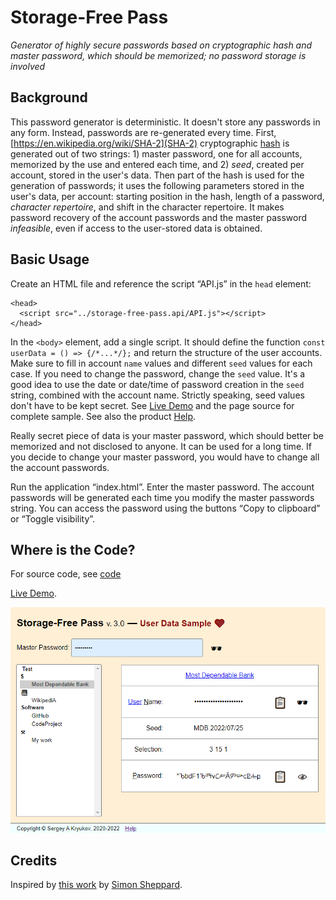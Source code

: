 ﻿# Storage-Free Pass

*Generator of highly secure passwords based on cryptographic hash and master password, which should be memorized; no password storage is involved*

## Background

This password generator is deterministic. It doesn't store any passwords in any form. Instead, passwords are re-generated every time. First, [https://en.wikipedia.org/wiki/SHA-2](SHA-2) cryptographic [hash](https://en.wikipedia.org/wiki/Cryptographic_hash_function) is generated out of two strings: 1) master password, one for all accounts, memorized by the use and entered each time, and 2) _seed_, created per account, stored in the user's data. Then part of the hash is used for the generation of passwords; it uses the following parameters stored in the user's data, per account: starting position in the hash, length of a password, _character repertoire_, and shift in the character repertoire. It makes password recovery of the account passwords and the master password _infeasible_, even if access to the user-stored data is obtained.

## Basic Usage

Create an HTML file and reference the script “API.js” in the `head` element:

```
<head>
  <script src="../storage-free-pass.api/API.js"></script>
</head>
```

In the `<body>` element, add a single script. It should define the function `const userData = () => {/*...*/};` and return the structure of the user accounts. Make sure to fill in account `name` values and different `seed` values for each case. If you need to change the password, change the `seed` value. It's a good idea to use the date or date/time of password creation in the `seed` string, combined with the account name. Strictly speaking, seed values don't have to be kept secret. See [Live Demo](https://sakryukov.github.io/storage-free-pass/code/user-demo/index.html) and the page source for complete sample. See also the product [Help](https://sakryukov.github.io/storage-free-pass/code/storage-free-pass.api/help.html).

Really secret piece of data is your master password, which should better be memorized and not disclosed to anyone. It can be used for a long time. If you decide to change your master password, you would have to change all the account passwords.

Run the application “index.html”. Enter the master password. The account passwords will be generated each time you modify the master passwords string. You can access the password using the buttons “Copy to clipboard” or “Toggle visibility”.

## Where is the Code?

For source code, see [code](./code)

[Live Demo](https://sakryukov.github.io/storage-free-pass/code/user-demo/index.html).

![Screenshot](doc/main.webp)

## Credits

Inspired by [this work](https://SS64.com/pass) by [Simon Sheppard](https://ss64.com). 
